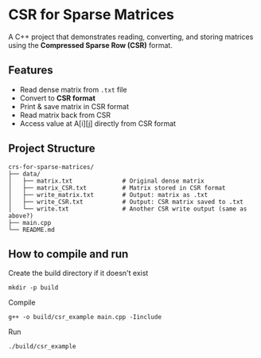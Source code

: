 # CSR for Sparse Matrices

A C++ project that demonstrates reading, converting, and storing matrices using the **Compressed Sparse Row (CSR)** format.

## Features
- Read dense matrix from `.txt` file
- Convert to **CSR format**
- Print & save matrix in CSR format
- Read matrix back from CSR
- Access value at A\[i\]\[j\] directly from CSR format

## Project Structure
```
crs-for-sparse-matrices/
├── data/
│   ├── matrix.txt              # Original dense matrix
│   ├── matrix_CSR.txt          # Matrix stored in CSR format
│   ├── write_matrix.txt        # Output: matrix as .txt
│   ├── write_CSR.txt           # Output: CSR matrix saved to .txt
│   └── write.txt               # Another CSR write output (same as above?)
├── main.cpp
└── README.md
```

## How to compile and run

Create the build directory if it doesn't exist
```
mkdir -p build
```
Compile
```
g++ -o build/csr_example main.cpp -Iinclude
```
Run
```
./build/csr_example
```

